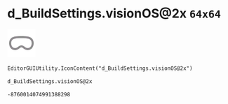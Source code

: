 # d_BuildSettings.visionOS@2x `64x64`
<img src="/img/d_BuildSettings.visionOS@2x.png" width=64 height=64>

``` CSharp
EditorGUIUtility.IconContent("d_BuildSettings.visionOS@2x")
```
```
d_BuildSettings.visionOS@2x
```
```
-8760014074991388298
```
